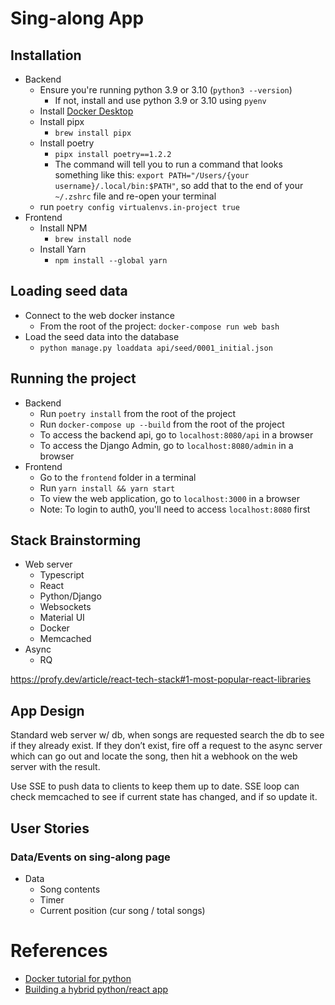 # Sing-along App

## Installation

- Backend
  - Ensure you're running python 3.9 or 3.10 (`python3 --version`)
    - If not, install and use python 3.9 or 3.10 using `pyenv`
  - Install [Docker Desktop](https://www.docker.com/products/docker-desktop)
  - Install pipx
    - `brew install pipx`
  - Install poetry
    - `pipx install poetry==1.2.2`
    - The command will tell you to run a command that looks something like this: `export PATH="/Users/{your username}/.local/bin:$PATH"`, so add that to the end of your `~/.zshrc` file and re-open your terminal
  - run `poetry config virtualenvs.in-project true`
- Frontend
  - Install NPM
    - `brew install node`
  - Install Yarn
    - `npm install --global yarn`

## Loading seed data

- Connect to the web docker instance
  - From the root of the project: `docker-compose run web bash`
- Load the seed data into the database
  - `python manage.py loaddata api/seed/0001_initial.json`

## Running the project

- Backend
  - Run `poetry install` from the root of the project
  - Run `docker-compose up --build` from the root of the project
  - To access the backend api, go to `localhost:8080/api` in a browser
  - To access the Django Admin, go to `localhost:8080/admin` in a browser
- Frontend
  - Go to the `frontend` folder in a terminal
  - Run `yarn install && yarn start`
  - To view the web application, go to `localhost:3000` in a browser
  - Note: To login to auth0, you'll need to access `localhost:8080` first

## Stack Brainstorming

- Web server
  - Typescript
  - React
  - Python/Django
  - Websockets
  - Material UI
  - Docker
  - Memcached
- Async
  - RQ

https://profy.dev/article/react-tech-stack#1-most-popular-react-libraries

## App Design

Standard web server w/ db, when songs are requested search the db to see if they already exist. If they don’t exist, fire off a request to the async server which can go out and locate the song, then hit a webhook on the web server with the result.

Use SSE to push data to clients to keep them up to date. SSE loop can check memcached to see if current state has changed, and if so update it.

## User Stories

### Data/Events on sing-along page

- Data
  - Song contents
  - Timer
  - Current position (cur song / total songs)

# References

- [Docker tutorial for python](https://docs.docker.com/samples/django/)
- [Building a hybrid python/react app](https://fractalideas.com/blog/making-react-and-django-play-well-together-hybrid-app-model/)
